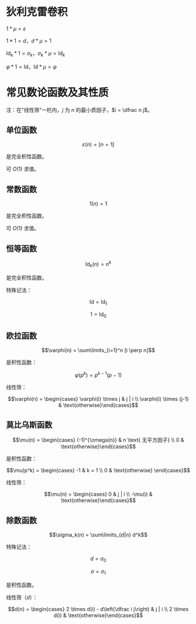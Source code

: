 # 狄利克雷卷积

$1 * \mu = \varepsilon$

$1 * 1 = d$，$d * \mu = 1$

$\text{Id}_k * 1 = \sigma_k$，$\sigma_k * \mu = \text{Id}_k$

$\varphi * 1 = \text{Id}$，$\text{Id} * \mu = \varphi$

# 常见数论函数及其性质

注：在"线性筛"一栏内，$j$ 为 $n$ 的最小质因子，$i = \dfrac n j$。

## 单位函数

$$\varepsilon(n) = [n = 1]$$

是完全积性函数。

可 $O(1)$ 求值。

## 常数函数

$$1(n) = 1$$

是完全积性函数。

可 $O(1)$ 求值。

## 恒等函数

$$\text{Id}_k(n) = n^k$$

是完全积性函数。

特殊记法：

$$\text{Id} = \text{Id}_1$$

$$1 = \text{Id}_0$$

## 欧拉函数

$$\varphi(n) = \sum\limits_{i=1}^n [i \perp n]$$

是积性函数：

$$\varphi(p^k) = p^{k-1}(p-1)$$

线性筛：

$$\varphi(n) = \begin{cases} \varphi(i) \times j & j | i \\ \varphi(i) \times (j-1) & \text{otherwise}\end{cases}$$

## 莫比乌斯函数

$$\mu(n) = \begin{cases} (-1)^{\omega(n)} & n \text{ 无平方因子} \\ 0 & \text{otherwise}\end{cases}$$

是积性函数：

$$\mu(p^k) = \begin{cases} -1 & k = 1 \\ 0 & \text{otherwise} \end{cases}$$

线性筛：

$$\mu(n) = \begin{cases} 0 & j | i \\ -\mu(i) & \text{otherwise}\end{cases}$$

## 除数函数

$$\sigma_k(n) = \sum\limits_{d|n} d^k$$

特殊记法：

$$d = \sigma_0$$

$$\sigma = \sigma_1$$

是积性函数。

线性筛（$d$）：

$$d(n) = \begin{cases} 2 \times d(i) - d\left(\dfrac i j\right) & j | i \\ 2 \times d(i) & \text{otherwise}\end{cases}$$